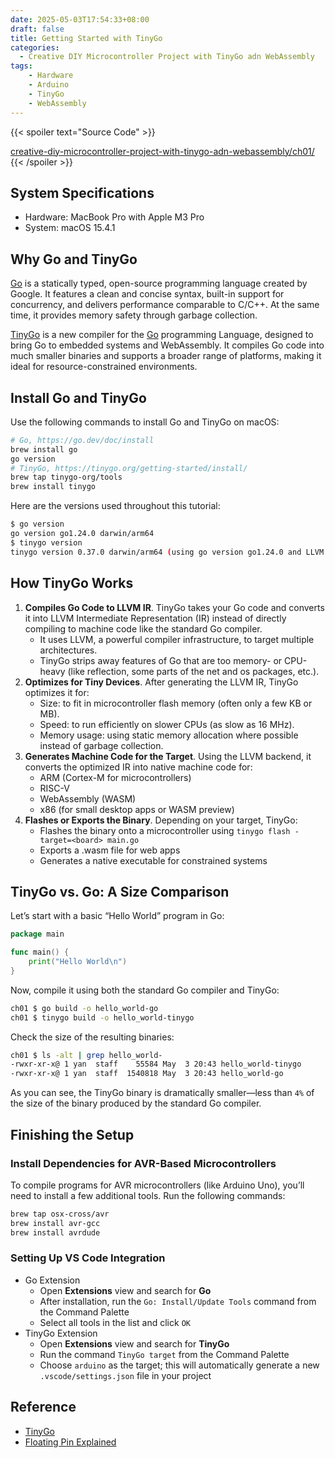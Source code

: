 ```yaml
---
date: 2025-05-03T17:54:33+08:00
draft: false
title: Getting Started with TinyGo
categories: 
  - Creative DIY Microcontroller Project with TinyGo adn WebAssembly
tags:
    - Hardware 
    - Arduino
    - TinyGo
    - WebAssembly
---
```

{{< spoiler text="Source Code" >}}

[creative-diy-microcontroller-project-with-tinygo-adn-webassembly/ch01/](https://github.com/Yanomic/creative-diy-microcontroller-project-with-tinygo-adn-webassembly/blob/main/ch01/)
{{< /spoiler >}}

## System Specifications
* Hardware: MacBook Pro with Apple M3 Pro
* System: macOS 15.4.1


## Why Go and TinyGo
[Go](https://go.dev/) is a statically typed, open-source programming language created by Google. It features a clean and concise syntax, built-in support for concurrency, and delivers performance comparable to C/C++. At the same time, it provides memory safety through garbage collection.

[TinyGo](https://tinygo.org/) is a new compiler for the [Go](https://go.dev/)  programming Language, designed to bring Go to embedded systems and WebAssembly. It compiles Go code into much smaller binaries and supports a broader range of platforms, making it ideal for resource-constrained environments.

## Install Go and TinyGo
Use the following commands to install Go and TinyGo on macOS:
```bash
# Go, https://go.dev/doc/install
brew install go
go version
# TinyGo, https://tinygo.org/getting-started/install/
brew tap tinygo-org/tools
brew install tinygo
```
Here are the versions used throughout this tutorial:
```bash
$ go version
go version go1.24.0 darwin/arm64
$ tinygo version
tinygo version 0.37.0 darwin/arm64 (using go version go1.24.0 and LLVM version 19.1.2)
```

## How TinyGo Works
1. **Compiles Go Code to LLVM IR**. TinyGo takes your Go code and converts it into LLVM Intermediate Representation (IR) instead of directly compiling to machine code like the standard Go compiler.
    * It uses LLVM, a powerful compiler infrastructure, to target multiple architectures.
	* TinyGo strips away features of Go that are too memory- or CPU-heavy (like reflection, some parts of the net and os packages, etc.).
2. **Optimizes for Tiny Devices**. After generating the LLVM IR, TinyGo optimizes it for:
	* Size: to fit in microcontroller flash memory (often only a few KB or MB).
	* Speed: to run efficiently on slower CPUs (as slow as 16 MHz).
	* Memory usage: using static memory allocation where possible instead of garbage collection.
3. **Generates Machine Code for the Target**. Using the LLVM backend, it converts the optimized IR into native machine code for:
    * ARM (Cortex-M for microcontrollers)
	* RISC-V
	* WebAssembly (WASM)
	* x86 (for small desktop apps or WASM preview)
4. **Flashes or Exports the Binary**. Depending on your target, TinyGo:
	* Flashes the binary onto a microcontroller using `tinygo flash -target=<board> main.go`
	* Exports a .wasm file for web apps
	* Generates a native executable for constrained systems

## TinyGo vs. Go: A Size Comparison
Let’s start with a basic “Hello World” program in Go:
```go
package main

func main() {
	print("Hello World\n")
}
```
Now, compile it using both the standard Go compiler and TinyGo:
```bash
ch01 $ go build -o hello_world-go
ch01 $ tinygo build -o hello_world-tinygo
```
Check the size of the resulting binaries:
```bash
ch01 $ ls -alt | grep hello_world-
-rwxr-xr-x@ 1 yan  staff    55584 May  3 20:43 hello_world-tinygo
-rwxr-xr-x@ 1 yan  staff  1540818 May  3 20:43 hello_world-go
```
As you can see, the TinyGo binary is dramatically smaller—less than `4%` of the size of the binary produced by the standard Go compiler.


## Finishing the Setup
### Install Dependencies for AVR-Based Microcontrollers
To compile programs for AVR microcontrollers (like Arduino Uno), you’ll need to install a few additional tools. Run the following commands:
```bash
brew tap osx-cross/avr
brew install avr-gcc
brew install avrdude
```

### Setting Up VS Code Integration
* Go Extension
  * Open **Extensions** view and search for **Go**
  * After installation, run the `Go: Install/Update Tools` command from the Command Palette
  * Select all tools in the list and click `OK`
* TinyGo Extension
  * Open **Extensions** view and search for **TinyGo**
  * Run the command `TinyGo target` from the Command Palette
  * Choose `arduino` as the target; this will automatically generate a new `.vscode/settings.json` file in your project

## Reference
* [TinyGo](https://tinygo.org/)
* [Floating Pin Explained](https://www.youtube.com/watch?v=6U9l8U2kPfQ)